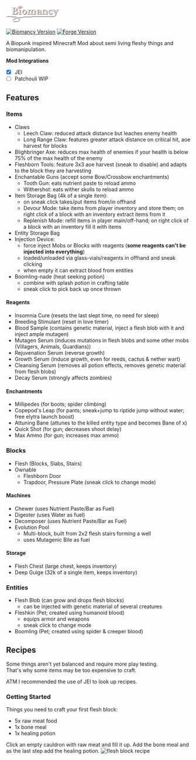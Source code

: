 ![Biomancy](media/biomancy.png)

[![Biomancy Version](https://img.shields.io/badge/Biomancy-1.0.0-green)](https://github.com/Elenterius/Biomancy)
[![Forge Version](https://img.shields.io/badge/Minecraft%20Forge-1.16.5--36.1.4-orange)](https://files.minecraftforge.net/maven/net/minecraftforge/forge/index_1.16.5.html)

A Biopunk inspired Minecraft Mod about semi living fleshy things and biomanipulation.

**Mod Integrations**

-[x] JEI
-[ ] Patchouli WIP

## Features

### Items

- Claws
    - Leech Claw: reduced attack distance but leaches enemy health
    - Long Range Claw: features greater attack distance on critical hit, aoe harvest for blocks
- Blighbringer Axe: reduces max health of enemies if your health is below 75% of the max health of the enemy
- Fleshborn Tools: feature 3x3 aoe harvest (sneak to disable) and adapts to the block they are harvesting
- Enchantable Guns (accept some Bow/Crossbow enchantments)
    - Tooth Gun: eats nutrient paste to reload ammo
    - Withershot: eats wither skulls to reload ammo
- Item Storage Bag (4k of a single item):
    - on sneak click takes/put items from/in offhand
    - Devour Mode: take items from player inventory and store them; on right click of a block with an inventory extract items from it
    - Replenish Mode: refill items in player main/off-hand; on right click of a block with an inventory fill it with items
- Entity Storage Bag
- Injection Device:
    - force inject Mobs or Blocks with reagents (**some reagents can't be injected into everything**)
    - loaded/unloaded via glass-vials/reagents in offhand and sneak clicking
    - when empty it can extract blood from entities
- Boomling-nade (heat seeking potion)
    - combine with splash potion in crafting table
    - sneak click to pick back up once thrown

#### Reagents

- Insomnia Cure (resets the last slept time, no need for sleep)
- Breeding Stimulant (reset in love timer)
- Blood Sample (contains genetic material, inject a flesh blob with it and inject ample mutagen)
- Mutagen Serum (induces mutations in flesh blobs and some other mobs (Villagers, Animals, Guardians))
- Rejuvenation Serum (reverse growth)
- Growth Serum (induce growth, even for reeds, cactus & nether wart)
- Cleansing Serum (removes all potion effects, removes genetic material from flesh blobs)
- Decay Serum (strongly affects zombies)

#### Enchantments

- Millipedes (for boots; spider climbing)
- Copepod's Leap (for pants; sneak+jump to riptide jump without water; free elytra launch boost)
- Attuning Bane (attunes to the killed entity type and becomes Bane of x)
- Quick Shot (for gun; decreases shoot delay)
- Max Ammo (for gun; increases max ammo)

### Blocks

- Flesh (Blocks, Slabs, Stairs)
- Ownable
    - Fleshborn Door
    - Trapdoor, Pressure Plate (sneak click to change mode)

#### Machines

- Chewer (uses Nutrient Paste/Bar as Fuel)
- Digester (uses Water as fuel)
- Decomposer (uses Nutrient Paste/Bar as Fuel)
- Evolution Pool
    - Multi-block, built from 2x2 flesh stairs forming a well
    - uses Mutagenic Bile as fuel

#### Storage

- Flesh Chest (large chest, keeps inventory)
- Deep Gulge (32k of a single item, keeps inventory)

### Entities

- Flesh Blob (can grow and drops flesh blocks)
    - can be injected with genetic material of several creatures
- Fleshkin (Pet; created using humanoid blood)
    - equips armor and weapons
    - sneak click to change mode
- Boomling (Pet; created using spider & creeper blood)

## Recipes

Some things aren't yet balanced and require more play testing.<br>
That's why some items may be too expensive to craft.<br>

ATM I recommended the use of JEI to look up recipes.

### Getting Started

Things you need to craft your first flesh block:

- 5x raw meat food
- 1x bone meal
- 1x healing potion

Click an empty cauldron with raw meat and fill it up. Add the bone meal and as the last step add the healing potion.
![flesh block recipe](media/flesh_block_recipe.gif)

